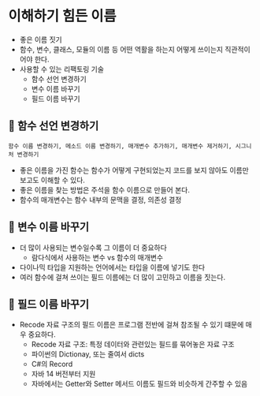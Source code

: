 # 이해하기 힘든 이름

- 좋은 이름 짓기
- 함수, 변수, 클래스, 모듈의 이름 등 어떤 역활을 하는지 어떻게 쓰이는지 직관적이어야 한다.
- 사용할 수 있는 리팩토링 기술
  + 함수 선언 변경하기
  + 변수 이름 바꾸기
  + 필드 이름 바꾸기


## :book: 함수 선언 변경하기

```
함수 이름 변경하기, 메소드 이름 변경하기, 매개변수 추가하기, 매개변수 제거하기, 시그니처 변경하기
```

- 좋은 이름을 가진 함수는 함수가 어떻게 구현되었는지 코드를 보지 않아도 이름만 보고도 이해할 수 있다.
- 좋은 이름을 찾는 방법은 주석을 함수 이름으로 만들어 본다.
- 함수의 매개변수는 함수 내부의 문맥을 결정, 의존성 결정

## :book: 변수 이름 바꾸기

- 더 많이 사용되는 변수일수록 그 이름이 더 중요하다
  + 람다식에서 사용하는 변수 vs 함수의 매개변수
- 다이나믹 타입을 지원하는 언어에서는 타입을 이름에 넣기도 한다
- 여러 함수에 걸쳐 쓰이는 필드 이름에는 더 많이 고민하고 이름을 짓는다.

## :book: 필드 이름 바꾸기

- Recode 자료 구조의 필드 이름은 프로그램 전반에 걸쳐 참조될 수 있기 떄문에 매우 중요하다.
  + Recode 자료 구조: 특정 데이터와 관련있는 필드를 묶어놓은 자료 구조
  + 파이썬의 Dictionay, 또는 줄여서 dicts
  + C#의 Record
  + 자바 14 버전부터 지원
  + 자바에서는 Getter와 Setter 메서드 이름도 필드와 비슷하게 간주할 수 있음